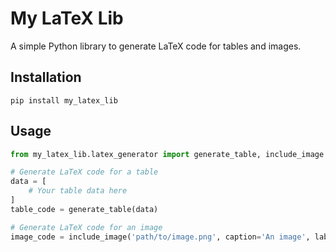 # My LaTeX Lib

A simple Python library to generate LaTeX code for tables and images.

## Installation

```shell
pip install my_latex_lib
```

## Usage

```python
from my_latex_lib.latex_generator import generate_table, include_image

# Generate LaTeX code for a table
data = [
    # Your table data here
]
table_code = generate_table(data)

# Generate LaTeX code for an image
image_code = include_image('path/to/image.png', caption='An image', label='fig:image')
```
